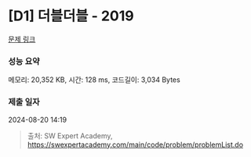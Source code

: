 # [D1] 더블더블 - 2019 

[문제 링크](https://swexpertacademy.com/main/code/problem/problemDetail.do?contestProbId=AV5QDEX6AqwDFAUq) 

### 성능 요약

메모리: 20,352 KB, 시간: 128 ms, 코드길이: 3,034 Bytes

### 제출 일자

2024-08-20 14:19



> 출처: SW Expert Academy, https://swexpertacademy.com/main/code/problem/problemList.do